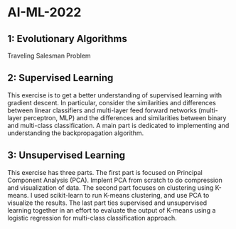 # AI-ML-2022
## 1: Evolutionary Algorithms	
Traveling Salesman Problem
## 2: Supervised Learning		
This exercise is to get a better understanding of supervised learning with gradient descent. 
In particular, consider the similarities and differences between linear classifiers and multi-layer feed forward networks (multi-layer perceptron, MLP) and the differences and similarities between binary and multi-class classification. 
A main part is dedicated to implementing and understanding the backpropagation algorithm.
## 3: Unsupervised Learning		
This exercise has three parts. The first part is focused on Principal Component Analysis (PCA). Implent PCA from scratch to do compression and visualization of data.
The second part focuses on clustering using K-means. I used scikit-learn to run K-means clustering, and use PCA to visualize the results.
The last part ties supervised and unsupervised learning together in an effort to evaluate the output of K-means using a logistic regression for multi-class classification approach.
